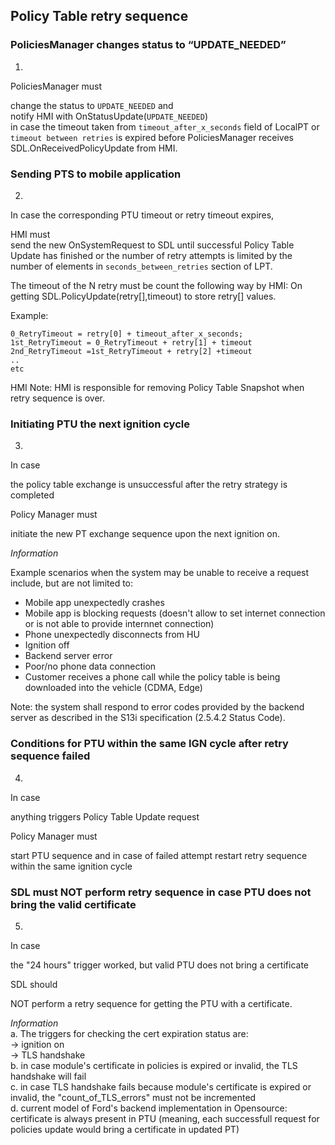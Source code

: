 ## Policy Table retry sequence

### PoliciesManager changes status to “UPDATE_NEEDED”
1. 

PoliciesManager must  

change the status to `UPDATE_NEEDED` and  
notify HMI with OnStatusUpdate(`UPDATE_NEEDED`)   
in case the timeout taken from `timeout_after_x_seconds` field of LocalPT or `timeout between retries` is expired before PoliciesManager receives SDL.OnReceivedPolicyUpdate from HMI.

### Sending PTS to mobile application
2. 
  
In case the corresponding PTU timeout or retry timeout expires,  

HMI must  
send the new OnSystemRequest to SDL until successful Policy Table Update has finished or the number of retry attempts is limited by the number of elements in `seconds_between_retries` section of LPT.

The timeout of the N retry must be count the following way by HMI:
On getting SDL.PolicyUpdate(retry[],timeout) to store retry[] values.

Example:
```
0_RetryTimeout = retry[0] + timeout_after_x_seconds;
1st_RetryTimeout = 0_RetryTimeout + retry[1] + timeout
2nd_RetryTimeout =1st_RetryTimeout + retry[2] +timeout
..
etc
```
HMI Note: HMI is responsible for removing Policy Table Snapshot when retry sequence is over.

### Initiating PTU the next ignition cycle 
3. 

In case 

the policy table exchange is unsuccessful after the retry strategy is completed

Policy Manager must 

initiate the new PT exchange sequence upon the next ignition on.

_Information_ 

Example scenarios when the system may be unable to receive a request include, but are not limited to:
- Mobile app unexpectedly crashes
- Mobile app is blocking requests (doesn't allow to set internet connection or is not able to provide internnet connection)
- Phone unexpectedly disconnects from HU
- Ignition off
- Backend server error
- Poor/no phone data connection
- Customer receives a phone call while the policy table is being downloaded into the vehicle (CDMA, Edge)

Note: the system shall respond to error codes provided by the backend server as described in the S13i specification (2.5.4.2 Status Code).

### Conditions for PTU within the same IGN cycle after retry sequence failed
4. 

In case 

anything triggers Policy Table Update request

Policy Manager must 

start PTU sequence and in case of failed attempt
restart retry sequence within the same ignition cycle

###  SDL must NOT perform retry sequence in case PTU does not bring the valid certificate
5. 

In case 

the "24 hours" trigger worked, but valid PTU does not bring a certificate

SDL should 

NOT perform a retry sequence for getting the PTU with a certificate.

_Information_  
a. The triggers for checking the cert expiration status are:  
-> ignition on  
-> TLS handshake  
b. in case module's certificate in policies is expired or invalid, the TLS handshake will fail  
c. in case TLS handshake fails because module's certificate is expired or invalid, the "count_of_TLS_errors" must not be incremented  
d. current model of Ford's backend implementation in Opensource: certificate is always present in PTU (meaning, each successfull request for policies update would bring a certificate in updated PT)
